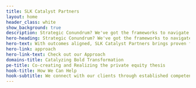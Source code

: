```yaml
---
title: SLK Catalyst Partners
layout: home
header_class: white
show_background: true
description: Strategic Conundrum? We've got the frameworks to navigate through.
hero-heading: Strategic Conundrum? We've got the frameworks to navigate through.
hero-text: With outcomes aligned, SLK Catalyst Partners brings proven frameworks to empower both private equity sponsors– their portfolio companies–and standalone companies
hero-link: approach
hero-link-text: Check out our Approach
domains-title: Catalyzing Bold Transformation
pe-title: Co-creating and Realizing the private equity thesis
hook-title: How We Can Help
hook-subtitle: We connect with our clients through established competencies in the areas of
---
```

